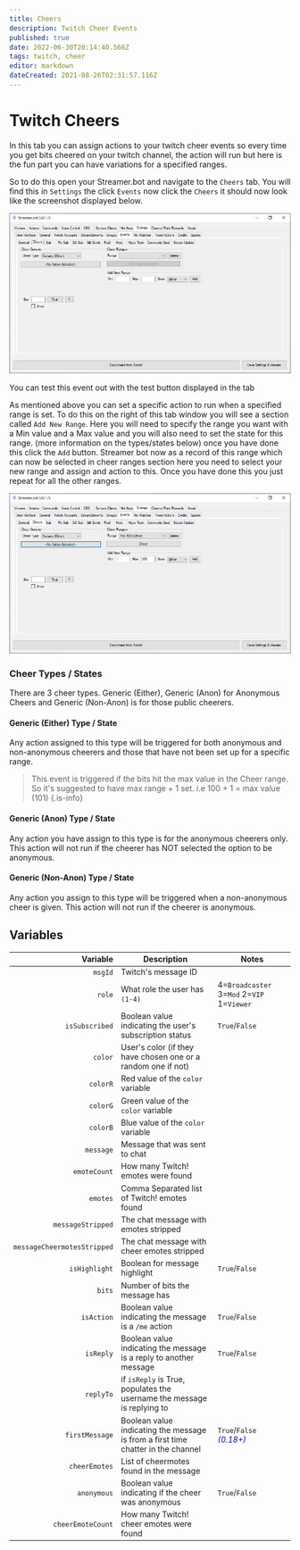 ```yaml
---
title: Cheers
description: Twitch Cheer Events 
published: true
date: 2022-06-30T20:14:40.566Z
tags: twitch, cheer
editor: markdown
dateCreated: 2021-08-26T02:31:57.116Z
---
```


# Twitch Cheers

In this tab you can assign actions to your twitch cheer events so every time you get bits cheered on your twitch channel, the action will run but here is the fun part you can have variations for a specified ranges. 

So to do this open your Streamer.bot and navigate to the `Cheers` tab. You will find this in `Settings` the click `Events` now click the `Cheers` it should now look like the screenshot displayed below. 

![twitch_cheers.png](/twitch_cheers.png)

You can test this event out with the test button displayed in the tab 

As mentioned above you can set a specific action to run when a specified range is set. To do this on the right of this tab window you will see a section called `Add New Range`. Here you will need to specify the range you want with a Min value and a Max value and you will also need to set the state for this range. (more information on the types/states below) once you have done this click the `Add` button. Streamer bot now as a record of this range which can now be selected in cheer ranges section here you need to select your new range and assign and action to this. Once you have done this you just repeat for all the other ranges. 

![twitch_cheers_range.png](/twitch_cheers_range.png)


### Cheer Types / States

There are 3 cheer types. Generic (Either), Generic (Anon) for Anonymous Cheers and Generic (Non-Anon) is for those public cheerers.

#### Generic (Either) Type / State 

Any action assigned to this type will be triggered for both anonymous and non-anonymous cheerers and those that have not been set up for a specific range. 
> This event is triggered if the bits hit the max value in the Cheer range. So it's suggested to have max range + 1 set. i.e 100 + 1 = max value (101) 
{.is-info}


#### Generic (Anon) Type / State 

Any action you have assign to this type is for the anonymous cheerers only. This action will not run if the cheerer has NOT selected the option to be anonymous.

#### Generic (Non-Anon) Type / State

Any action you assign to this type will be triggered when a non-anonymous cheer is given. This action will not run if the cheerer is anonymous.


## Variables

Variable | Description| Notes
---------:|------------|---
`msgId` | Twitch's message ID 
`role` | What role the user has `(1-4)` | 4=`Broadcaster` 3=`Mod` 2=`VIP` 1=`Viewer`
`isSubscribed` | Boolean value indicating the user's subscription status |  `True`/`False`
`color` | User's color (if they have chosen one or a random one if not)
`colorR` | Red value of the `color` variable
`colorG` | Green value of the `color` variable
`colorB` | Blue value of the `color` variable
`message` | Message that was sent to chat
`emoteCount` | How many Twitch! emotes were found
`emotes` | Comma Separated list of Twitch! emotes found
`messageStripped` | The chat message with emotes stripped
`messageCheermotesStripped` | The chat message with cheer emotes stripped
`isHighlight` | Boolean for message highlight | `True`/`False`
`bits` | Number of bits the message has
`isAction` | Boolean value indicating the message is a `/me` action | `True`/`False`
`isReply`| Boolean value indicating the message is a reply to another message | `True`/`False` 
`replyTo`| if `isReply` is True, populates the username the message is replying to
`firstMessage` | Boolean value indicating the message is from a first time chatter in the channel | `True`/`False` <span style="color:blue">*(0.18+)*</span>
`cheerEmotes` | List of cheermotes found in the message |
`anonymous` | Boolean value indicating if the cheer was anonymous | `True`/`False`
`cheerEmoteCount` | How many Twitch! cheer emotes were found |

